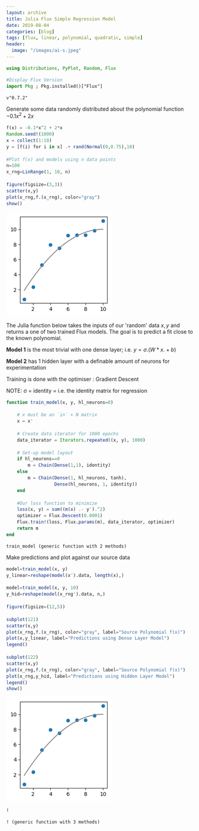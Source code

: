 ```yaml
---
layout: archive
title: Julia Flux Simple Regression Model
date: 2019-08-04
categories: [blog]
tags: [flux, linear, polynomial, quadratic, simple]
header:
  image: "/images/ai-s.jpeg"
---
```



```julia
using Distributions, PyPlot, Random, Flux
```


```julia
#Display Flux Version
import Pkg ; Pkg.installed()["Flux"]
```

    v"0.7.2"



Generate some data randomly distributed about the polynomial function $-0.1x^2 + 2x$


```julia
f(x) = -0.1*x^2 + 2*x
Random.seed!(1000)
x = collect(1:10)
y = [f(i) for i in x] .+ rand(Normal(0,0.75),10)

#Plot f(x) and models using n data points
n=100
x_rng=LinRange(1, 10, n)

figure(figsize=(3,3))
scatter(x,y)
plot(x_rng,f.(x_rng), color="gray")
show()
```


![png](/images/proj001/output_4_0.png)


The Julia function below takes the inputs of our 'random' data $x, y$ and returns a one of two trained Flux models.  The goal is to predict a fit close to the known polynomial.

**Model 1** is the most trivial with one dense layer; i.e. $y = σ.(W * x .+ b)$

**Model 2** has 1 hidden layer with a definable amount of neurons for experimentation

Training is done with the optimiser : Gradient Descent

NOTE: σ = identity = i.e. the identity matrix for regression


```julia
function train_model(x, y, hl_neurons=0)
    
    # x must be an `in` × N matrix
    x = x'
    
    # Create data iterator for 1000 epochs
    data_iterator = Iterators.repeated((x, y), 1000)
    
    # Set-up model layout
    if hl_neurons==0
        m = Chain(Dense(1,1), identity)
    else
        m = Chain(Dense(1, hl_neurons, tanh),
                  Dense(hl_neurons, 1, identity))
    end
    
    #Our loss function to minimize
    loss(x, y) = sum((m(x) .- y').^2)
    optimizer = Flux.Descent(0.0001)
    Flux.train!(loss, Flux.params(m), data_iterator, optimizer)
    return m
end
```

    train_model (generic function with 2 methods)

Make predictions and plot against our source data

```julia
model=train_model(x, y)
y_linear=reshape(model(x').data, length(x),)

model=train_model(x, y, 10)
y_hid=reshape(model(x_rng').data, n,)

figure(figsize=(12,5))

subplot(121)
scatter(x,y)
plot(x_rng,f.(x_rng), color="gray", label="Source Polynomial f(x)")
plot(x,y_linear, label="Predictions using Dense Layer Model")
legend()

subplot(122)
scatter(x,y)
plot(x_rng,f.(x_rng), color="gray", label="Source Polynomial f(x)")
plot(x_rng,y_hid, label="Predictions using Hidden Layer Model")
legend()
show()
```

![png](/images/proj001/output_4_0.png)

```julia
!
```




    ! (generic function with 3 methods)


